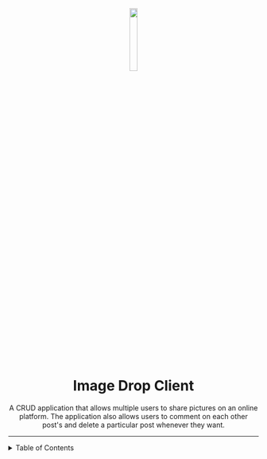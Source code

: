<div align="center">
    <a href="https://delightful-genie-8b46b0.netlify.app/"><img src="https://cdn-icons-png.flaticon.com/512/7452/7452157.png" width="18%" height="18%"></a>
    <h1>Image Drop Client</h1>
    <p>
    A CRUD application that allows multiple users to share pictures on an online platform. The application also allows users to comment on each other post's and delete a particular post whenever they want.
    </p>
</div>

<hr>
<details>
  <summary>Table of Contents</summary>
  <ol>
    <li>
        <a href="#technology-stack">Technology Stack</a>
    </li>
    <li>
      <a href="#layered-architecture-setup-on-google-cloud">Layered Architecture Setup on Google Cloud</a>
      <ul>
        <li><a href="#deploying">Deploying</a></li>
        <li><a href="#disabling">Disabling</a></li>
        <li><a href="#flask-example-rest-api-setup">Flask example REST API Setup</a>
        <li><a href="#flask-gcbm-rest-api-setup">Flask-GCBM REST API Setup</a>
      </ul>
    </li>
  </ol>
  </br>
</details>
